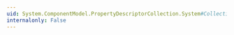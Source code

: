 ```yaml
---
uid: System.ComponentModel.PropertyDescriptorCollection.System#Collections#IDictionary#Item(System.Object)
internalonly: False
---
```

